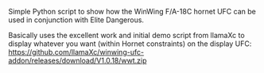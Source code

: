 Simple Python script to show how the WinWing F/A-18C hornet UFC can be used in conjunction with Elite Dangerous.

Basically uses the excellent work and initial demo script from llamaXc to display whatever you want (within Hornet constraints) on the display UFC:
https://github.com/llamaXc/winwing-ufc-addon/releases/download/V1.0.18/wwt.zip
